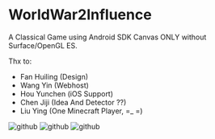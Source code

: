 # WorldWar2Influence
A Classical Game using Android SDK Canvas ONLY without Surface/OpenGL ES.

Thx to:
* Fan Huiling (Design)
* Wang Yin (Webhost)
* Hou Yunchen (iOS Support)
* Chen Jiji (Idea And Detector ??)
* Liu Ying (One Minecraft Player, =_ =)

![github](https://raw.githubusercontent.com/imknown/me/master/WorldWar2Influence%EF%BC%BFScreenshots/2_Main.png "github")
![github](https://raw.githubusercontent.com/imknown/me/master/WorldWar2Influence%EF%BC%BFScreenshots/4_TypeA.png "github")
![github](https://raw.githubusercontent.com/imknown/me/master/WorldWar2Influence%EF%BC%BFScreenshots/5_TypeB.png "github")
